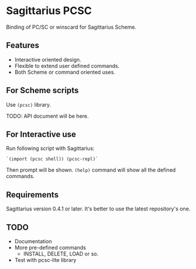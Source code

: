 # Sagittarius PCSC

Binding of PC/SC or winscard for Sagittarius Scheme.

## Features

  * Interactive oriented design.
  * Flexible to extend user defined commands.
  * Both Scheme or command oriented uses.

## For Scheme scripts

Use `(pcsc)` library.

TODO: API document will be here.

## For Interactive use

Run following script with Sagittarius:

    `(import (pcsc shell)) (pcsc-repl)`

Then prompt will be shown. `(help)` command will show all the defined commands.

## Requirements

Sagittarius version 0.4.1 or later. It's better to use the latest repository's
one.


## TODO

  * Documentation
  * More pre-defined commands
     * INSTALL, DELETE, LOAD or so.
  * Test with pcsc-lite library
